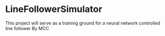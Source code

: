 # LineFollowerSimulator
This project will serve as a training ground for a neural network controlled line follower
By MCC